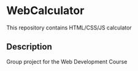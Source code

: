 # WebCalculator
This repository contains HTML/CSS/JS calculator


## Description
Group project for the Web Development Course
